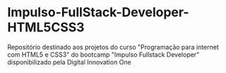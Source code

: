 # Impulso-FullStack-Developer-HTML5CSS3
Repositório destinado aos projetos do curso "Programação para internet com HTML5 e CSS3" do bootcamp "Impulso Fullstack Developer" disponibilizado pela Digital Innovation One
